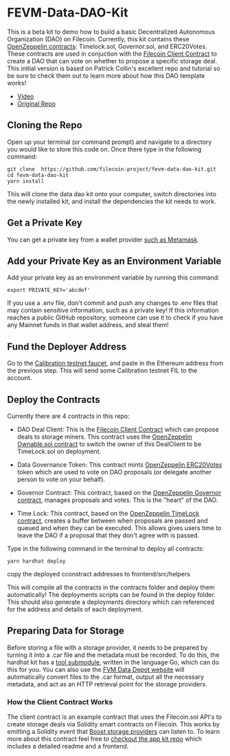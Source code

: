# FEVM-Data-DAO-Kit

This is a beta kit to demo how to build a basic Decentralized Autonomous Organization (DAO) on Filecoin. Currently, this kit contains these [OpenZeppelin contracts](https://docs.openzeppelin.com/contracts/4.x/governance): Timelock.sol, Governor.sol, and ERC20Votes. These contracts are used in conjuction with the [Filecoin Client Contract](https://github.com/filecoin-project/fvm-starter-kit-deal-making) to create a DAO that can vote on whether to propose a specific storage deal. This initial version is based on Patrick Collin's excellent repo and tutorial so be sure to check them out to learn more about how this DAO template works!

* [Video](https://www.youtube.com/watch?v=AhJtmUqhAqg)
* [Original Repo](https://github.com/PatrickAlphaC/dao-template)

## Cloning the Repo

Open up your terminal (or command prompt) and navigate to a directory you would like to store this code on. Once there type in the following command:


```
git clone  https://github.com/filecoin-project/fevm-data-dao-kit.git
cd fevm-data-dao-kit
yarn install
```


This will clone the data dao kit onto your computer, switch directories into the newly installed kit, and install the dependencies the kit needs to work.

## Get a Private Key

You can get a private key from a wallet provider [such as Metamask](https://metamask.zendesk.com/hc/en-us/articles/360015289632-How-to-export-an-account-s-private-key).


## Add your Private Key as an Environment Variable

Add your private key as an environment variable by running this command:

 ```
export PRIVATE_KEY='abcdef'
```

If you use a .env file, don't commit and push any changes to .env files that may contain sensitive information, such as a private key! If this information reaches a public GitHub repository, someone can use it to check if you have any Mainnet funds in that wallet address, and steal them!

## Fund the Deployer Address

Go to the [Calibration testnet faucet](https://faucet.calibration.fildev.network/), and paste in the Ethereum address from the previous step. This will send some Calibration testnet FIL to the account.

## Deploy the Contracts

Currently there are 4 contracts in this repo:

* DAO Deal Client: This is the [Filecoin Client Contract](https://github.com/filecoin-project/fvm-starter-kit-deal-making) which can propose deals to storage miners. This contract uses the [OpenZeppelin Ownable.sol contract](https://docs.openzeppelin.com/contracts/2.x/access-control#ownership-and-ownable) to switch the owner of this DealClient to be TimeLock.sol on deployment.

* Data Governance Token: This contract mints [OpenZeppelin ERC20Votes](https://docs.openzeppelin.com/contracts/4.x/api/token/erc20#ERC20Votes) token which are used to vote on DAO proposals (or delegate another person to vote on your behalf).

* Governor Contract: This contract, based on the [OpenZeppelin Governor contract](https://docs.openzeppelin.com/contracts/4.x/api/governance#Governor), manages proposals and votes. This is the "heart" of the DAO.

* Time Lock: This contract, based on the [OpenZeppelin TimeLock contract](https://blog.openzeppelin.com/protect-your-users-with-smart-contract-timelocks/), creates a buffer between when proposals are passed and queued and when they can be executed. This allows gives users time to leave the DAO if a proposal that they don't agree with is passed.


Type in the following command in the terminal to deploy all contracts:

 ```
yarn hardhat deploy

```
copy the deployed cconstract addresses to frontend/src/helpers


This will compile all the contracts in the contracts folder and deploy them automatically! The deployments scripts can be found in the deploy folder. This should also generate a deployments directory which can referenced for the address and details of each deployment.

## Preparing Data for Storage

Before storing a file with a storage provider, it needs to be prepared by turning it into a .car file and the metadata must be recorded. To do this, the hardhat kit has a [tool submodule](https://github.com/filecoin-project/fevm-hardhat-kit/tree/main/tools), written in the language Go, which can do this for you. You can also use the [FVM Data Depot website](https://data.lighthouse.storage/) will automatically convert files to the .car format, output all the necessary metadata, and act as an HTTP retrieval point for the storage providers.

### How the Client Contract Works

The client contract is an example contract that uses the Filecoin.sol API's to create storage deals via Solidity smart contracts on Filecoin. This works by emitting a Solidity event that [Boost storage providers](https://boost.filecoin.io/) can listen to. To learn more about this contract feel free to [checkout the app kit repo](https://github.com/filecoin-project/fvm-starter-kit-deal-making) which includes a detailed readme and a frontend.
